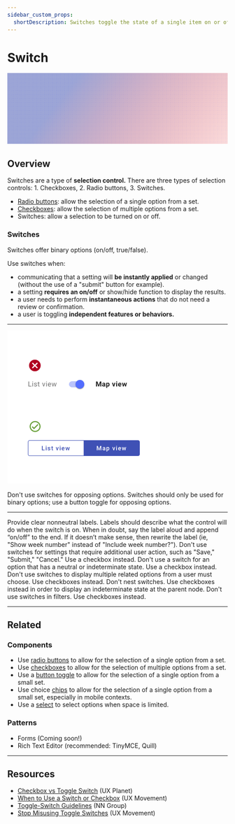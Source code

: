```yaml
---
sidebar_custom_props:
  shortDescription: Switches toggle the state of a single item on or off.
---
```


# Switch

<ComponentVisual storybookUrl="https://forge.tylerdev.io/main/?path=/story/components-switch--default">

![](./images/switch.png)

</ComponentVisual>

## Overview 

Switches are a type of **selection control.** There are three types of selection controls: 1. Checkboxes, 2. Radio buttons, 3. Switches.

- [Radio buttons](/components/controls/radio-button): allow the selection of a single option from a set.
- [Checkboxes](/components/controls/checkbox): allow the selection of multiple options from a set.
- Switches: allow a selection to be turned on or off.

### Switches 

Switches offer binary options (on/off, true/false).

Use switches when:
- communicating that a setting will **be instantly applied** or changed (without the use of a "submit" button for example).
- a setting **requires an on/off** or show/hide function to display the results.
- a user needs to perform **instantaneous actions** that do not need a review or confirmation.
- a user is toggling **independent features or behaviors.**

---

<DoDontGrid>
  <DoDontRow>
  <DoDontImage>

![Image of a button toggle with the options "List view, map view."](./images/switch-dont.png)

  </DoDontImage>
  </DoDontRow>
  <DoDontRow>
    <DoDont type="dont">Don't use switches for opposing options. Switches should only be used for binary options; use a button toggle for opposing options.</DoDont>
  </DoDontRow>
</DoDontGrid>

---

<DoDontGrid>
  <DoDontTextSection>
    <DoDontText type="do">Provide clear nonneutral labels. Labels should describe what the control will do when the switch is on. When in doubt, say the label aloud and append “on/off” to the end. If it doesn’t make sense, then rewrite the label (ie, "Show week number" instead of "Include week number?").</DoDontText>
  </DoDontTextSection>
  <DoDontTextSection>
    <DoDontText type="dont">Don't use switches for settings that require additional user action, such as "Save," "Submit," "Cancel." Use a checkbox instead.</DoDontText>
    <DoDontText type="dont">Don't use a switch for an option that has a neutral or indeterminate state. Use a checkbox instead.</DoDontText>
    <DoDontText type="dont">Don't use switches to display multiple related options from a user must choose. Use checkboxes instead.</DoDontText>
    <DoDontText type="dont">Don't nest switches. Use checkboxes instead in order to display an indeterminate state at the parent node.</DoDontText>
    <DoDontText type="dont">Don't use switches in filters. Use checkboxes instead.</DoDontText>
  </DoDontTextSection>
</DoDontGrid>

---

## Related

### Components

- Use [radio buttons](/components/controls/radio-button) to allow for the selection of a single option from a set.
- Use [checkboxes](/components/controls/checkbox) to allow for the selection of multiple options from a set.
- Use a [button toggle](/components/controls/button-toggle) to allow for the selection of a single option from a small set. 
- Use choice [chips](/components/utilities/chips) to allow for the selection of a single option from a small set, especially in mobile contexts. 
- Use a [select](/components/fields/select) to select options when space is limited.

### Patterns 

- Forms (Coming soon!)
- Rich Text Editor (recommended: TinyMCE, Quill)

---

## Resources 

- [Checkbox vs Toggle Switch](https://uxplanet.org/checkbox-vs-toggle-switch-7fc6e83f10b8) (UX Planet)
- [When to Use a Switch or Checkbox](https://uxmovement.com/buttons/when-to-use-a-switch-or-checkbox/) (UX Movement)
- [Toggle-Switch Guidelines](https://www.nngroup.com/articles/toggle-switch-guidelines/) (NN Group)
- [Stop Misusing Toggle Switches](https://uxmovement.com/mobile/stop-misusing-toggle-switches/) (UX Movement)
